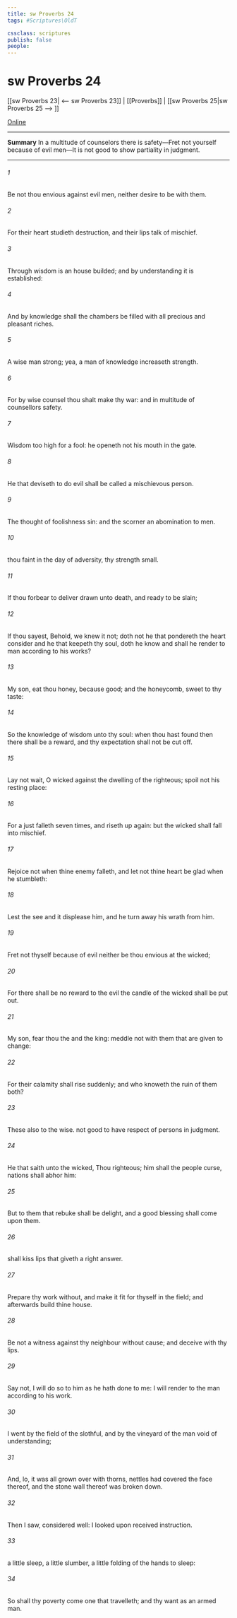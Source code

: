 ```yaml
---
title: sw Proverbs 24
tags: #Scriptures\OldT

cssclass: scriptures
publish: false
people:
---
```


# sw Proverbs 24
[[sw Proverbs 23| <-- sw Proverbs 23]] | [[Proverbs]] | [[sw Proverbs 25|sw Proverbs 25 --> ]]

[Online](https://churchofjesuschrist.org/study/scriptures/ot/prov/24?lang=eng)

---
__Summary__
In a multitude of counselors there is safety—Fret not yourself because of evil men—It is not good to show partiality in judgment.

---
###### 1 
Be not thou envious against evil men, neither desire to be with them.

###### 2 
For their heart studieth destruction, and their lips talk of mischief.

###### 3 
Through wisdom is an house builded; and by understanding it is established:

###### 4 
And by knowledge shall the chambers be filled with all precious and pleasant riches.

###### 5 
A wise man  strong; yea, a man of knowledge increaseth strength.

###### 6 
For by wise counsel thou shalt make thy war: and in multitude of counsellors  safety.

###### 7 
Wisdom  too high for a fool: he openeth not his mouth in the gate.

###### 8 
He that deviseth to do evil shall be called a mischievous person.

###### 9 
The thought of foolishness  sin: and the scorner  an abomination to men.

###### 10 
 thou faint in the day of adversity, thy strength  small.

###### 11 
If thou forbear to deliver  drawn unto death, and  ready to be slain;

###### 12 
If thou sayest, Behold, we knew it not; doth not he that pondereth the heart consider  and he that keepeth thy soul, doth  he know  and shall  he render to  man according to his works?

###### 13 
My son, eat thou honey, because  good; and the honeycomb,  sweet to thy taste:

###### 14 
So  the knowledge of wisdom  unto thy soul: when thou hast found  then there shall be a reward, and thy expectation shall not be cut off.

###### 15 
Lay not wait, O wicked  against the dwelling of the righteous; spoil not his resting place:

###### 16 
For a just  falleth seven times, and riseth up again: but the wicked shall fall into mischief.

###### 17 
Rejoice not when thine enemy falleth, and let not thine heart be glad when he stumbleth:

###### 18 
Lest the  see  and it displease him, and he turn away his wrath from him.

###### 19 
Fret not thyself because of evil  neither be thou envious at the wicked;

###### 20 
For there shall be no reward to the evil  the candle of the wicked shall be put out.

###### 21 
My son, fear thou the  and the king:  meddle not with them that are given to change:

###### 22 
For their calamity shall rise suddenly; and who knoweth the ruin of them both?

###### 23 
These  also  to the wise.  not good to have respect of persons in judgment.

###### 24 
He that saith unto the wicked, Thou  righteous; him shall the people curse, nations shall abhor him:

###### 25 
But to them that rebuke  shall be delight, and a good blessing shall come upon them.

###### 26 
 shall kiss  lips that giveth a right answer.

###### 27 
Prepare thy work without, and make it fit for thyself in the field; and afterwards build thine house.

###### 28 
Be not a witness against thy neighbour without cause; and deceive  with thy lips.

###### 29 
Say not, I will do so to him as he hath done to me: I will render to the man according to his work.

###### 30 
I went by the field of the slothful, and by the vineyard of the man void of understanding;

###### 31 
And, lo, it was all grown over with thorns,  nettles had covered the face thereof, and the stone wall thereof was broken down.

###### 32 
Then I saw,  considered  well: I looked upon  received instruction.

###### 33 
 a little sleep, a little slumber, a little folding of the hands to sleep:

###### 34 
So shall thy poverty come  one that travelleth; and thy want as an armed man.

